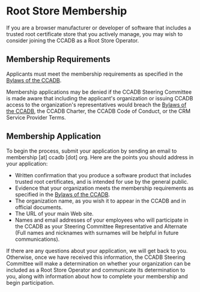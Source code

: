 # Root Store Membership #

If you are a browser manufacturer or developer of software that includes
a trusted root certificate store that you actively manage, you may wish to
consider joining the CCADB as a Root Store Operator.

## Membership Requirements ##

Applicants must meet the membership requirements as specified in the [Bylaws of the CCADB](Bylaws).

Membership applications may be denied if the CCADB Steering Committee is made aware that including the applicant's organization or issuing CCADB access to the organization's representatives would breach the [Bylaws of the CCADB](Bylaws), the CCADB Charter, the CCADB Code of Conduct, or the CRM Service Provider Terms.

## Membership Application ##

To begin the process, submit your application by sending an email to membership [at] ccadb [dot] org. Here are the points you should address in your application:

* Written confirmation that you produce a software product that includes
  trusted root certificates, and is intended for use by the general public.
* Evidence that your organization meets the membership requirements as 
  specified in the [Bylaws of the CCADB](Bylaws).
* The organization name, as you wish it to appear in the CCADB
  and in official documents.
* The URL of your main Web site.
* Names and email addresses of your employees who will participate in the
  CCADB as your Steering Committee Representative and Alternate 
  (Full names and nicknames with surnames will be helpful
  in future communications).

If there are any questions about your application, we will get back to you.
Otherwise, once we have received this information, the CCADB Steering Committee 
will make a determination on whether your organization can be included as a
Root Store Operator and communicate its determination to you, 
along with information about how to complete your membership and 
begin participation.
